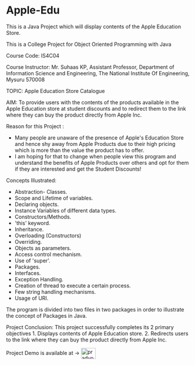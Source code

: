 # Apple-Edu
This is a Java Project which will display contents of the Apple Education Store.

This is a College Project for Object Oriented Programming with Java

Course Code: IS4C04 

Course Instructor: Mr. Suhaas KP, Assistant Professor, Department of Information Science and Engineering, The National Institute Of Engineering, Mysuru 570008

TOPIC: Apple Education Store Catalogue

AIM: To provide users with the contents of the products available in the Apple Education store at student discounts and to redirect them to the link where they          can buy the product directly from Apple Inc.

Reason for this Project : 
 * Many people are unaware of the presence of Apple's Education Store and hence shy away from Apple Products due to their high pricing which is more than the value    the product has to offer.
 * I am hoping for that to change when people view this program and understand the benefits of Apple Products over others and opt for them if they are interested      and get the Student Discounts!

Concepts Illustrated:
 * Abstraction- Classes. 	  
 * Scope and Lifetime of variables.	 
 * Declaring objects.  	
 * Instance Variables of different data types.	  
 * Constructors/Methods. 	
 * 'this' keyword.  		
 * Inheritance. 		 
 * Overloading (Constructors) 	
 * Overriding.  				
 * Objects as parameters.     
 * Access control mechanism. 		
 * Use of 'super'.				 
 * Packages.  				
 * Interfaces.			
 * Exception Handling. 				
 * Creation of thread to execute a certain process.  
 * Few string handling mechanisms.
 * Usage of URI.

The program is divided into two files in two packages in order to illustrate the concept of Packages in Java.

Project Conclusion: This project successfully completes its 2 primary objectives
                        1. Displays contents of Apple Education store.
                        2. Redirects users to the link where they can buy the product directly from Apple Inc.

Project Demo is available at ->
<a href="https://youtu.be/TVoRNWqirNM" target="blank"><img align="center" src="https://raw.githubusercontent.com/rahuldkjain/github-profile-readme-generator/master/src/images/icons/Social/youtube.svg" alt="pradyothp" height="30" width="40" /></a>
